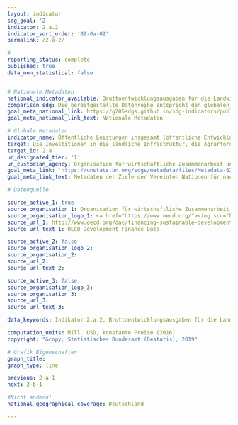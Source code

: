 ```yaml
---
layout: indicator
sdg_goal: '2'
indicator: 2.a.2
indicator_sort_order: '02-0a-02'
permalink: /2-a-2/

#
reporting_status: complete
published: true
data_non_statistical: false


# Nationale Metadaten
national_indicator_available: Bruttoentwicklungsausgaben für die Landwirtschaft
comparison_sdg: Die bereitgestellte Datenreihe entspricht den globalen SDG-Metadaten.
goal_meta_national_link: https://g205sdgs.github.io/sdg-indicators/public/MetaDe/2.a.2.pdf
goal_meta_national_link_text: Nationale Metadaten

# Globale Metadaten
indicator_name: Öffentliche Leistungen insgesamt (öffentliche Entwicklungszusammenarbeit (ODA) plus sonstige öffentliche Ausgaben) für den Landwirtschaftssektor
target: Die Investitionen in die ländliche Infrastruktur, die Agrarforschung und landwirtschaftliche Beratungsdienste, die Technologieentwicklung sowie Genbanken für Pflanzen und Nutztiere erhöhen, unter anderem durch verstärkte internationale Zusammenarbeit, um die landwirtschaftliche Produktionskapazität in den Entwicklungsländern und insbesondere den am wenigsten entwickelten Ländern zu verbessern
target_id: 2.a
un_designated_tier: '1'
un_custodian_agency: Organisation für wirtschaftliche Zusammenarbeit und Entwicklung (OECD)
goal_meta_link: 'https://unstats.un.org/sdgs/metadata/files/Metadata-02-0A-02.pdf '
goal_meta_link_text: Metadaten der Ziele der Vereinten Nationen für nachhaltige Entwicklung

# Datenquelle

source_active_1: true
source_organisation_1: Organisation für wirtschaftliche Zusammenarbeit und Entwicklung (OECD)
source_organisation_logo_1: <a href="https://www.oecd.org/"><img src="https://g205sdgs.github.io/sdg-indicators/public/logos/oecd.png" alt="Logo OECD" /></a>
source_url_1: http://www.oecd.org/dac/financing-sustainable-development/development-finance-data/
source_url_text_1: OECD Development Finance Data

source_active_2: false
source_organisation_logo_2:
source_organisation_2:
source_url_2:
source_url_text_2:

source_active_3: false
source_organisation_logo_3:
source_organisation_3:
source_url_3:
source_url_text_3:

data_keywords: Indikator 2.a.2, Bruttoentwicklungsausgaben für die Landwirtschaft

computation_units: Mill. USD, konstante Preise (2016)
copyright: "&copy; Statistisches Bundesamt (Destatis), 2019"

# Grafik Eigenschaften
graph_title:
graph_type: line

previous: 2-a-1
next: 2-b-1

#Nicht ändern!
national_geographical_coverage: Deutschland

---
```

